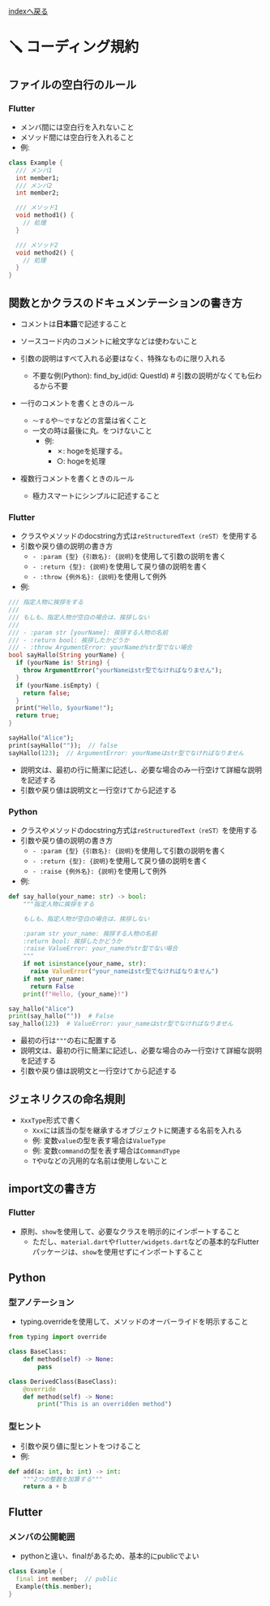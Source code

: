 [indexへ戻る](../index.md)
# 🪛 コーディング規約

## ファイルの空白行のルール
### Flutter
- メンバ間には空白行を入れないこと
- メソッド間には空白行を入れること
- 例:
```dart
class Example {
  /// メンバ1
  int member1;
  /// メンバ2
  int member2;

  /// メソッド1
  void method1() {
    // 処理
  }

  /// メソッド2
  void method2() {
    // 処理
  }
}

```

## 関数とかクラスのドキュメンテーションの書き方
- コメントは**日本語**で記述すること
- ソースコード内のコメントに絵文字などは使わないこと
- 引数の説明はすべて入れる必要はなく、特殊なものに限り入れる
  - 不要な例(Python): find_by_id(id: QuestId)  # 引数の説明がなくても伝わるから不要

- 一行のコメントを書くときのルール
  - `〜する`や`〜です`などの言葉は省くこと
  - 一文の時は最後に丸`。`をつけないこと
  	- 例: 
  		- ✗: hogeを処理する。
  		- ○: hogeを処理

- 複数行コメントを書くときのルール
  - 極力スマートにシンプルに記述すること

### Flutter
- クラスやメソッドのdocstring方式は`reStructuredText（reST）`を使用する
- 引数や戻り値の説明の書き方
  - `- :param {型} {引数名}: {説明}`を使用して引数の説明を書く
  - `- :return {型}: {説明}`を使用して戻り値の説明を書く
  - `- :throw {例外名}: {説明}`を使用して例外
- 例:  
```dart
/// 指定人物に挨拶をする
///
/// もしも、指定人物が空白の場合は、挨拶しない
///
/// - :param str [yourName]: 挨拶する人物の名前
/// - :return bool: 挨拶したかどうか
/// - :throw ArgumentError: yourNameがstr型でない場合
bool sayHallo(String yourName) {
  if (yourName is! String) {
    throw ArgumentError("yourNameはstr型でなければなりません");
  }
  if (yourName.isEmpty) {
    return false;
  }
  print("Hello, $yourName!");
  return true;
}

sayHallo("Alice");
print(sayHallo(""));  // false
sayHallo(123);  // ArgumentError: yourNameはstr型でなければなりません
```
- 説明文は、最初の行に簡潔に記述し、必要な場合のみ一行空けて詳細な説明を記述する
- 引数や戻り値は説明文と一行空けてから記述する

### Python
- クラスやメソッドのdocstring方式は`reStructuredText（reST）`を使用する
- 引数や戻り値の説明の書き方
  - `- :param {型} {引数名}: {説明}`を使用して引数の説明を書く
  - `- :return {型}: {説明}`を使用して戻り値の説明を書く
  - `- :raise {例外名}: {説明}`を使用して例外
- 例:  
```python
def say_hallo(your_name: str) -> bool:
    """指定人物に挨拶をする

    もしも、指定人物が空白の場合は、挨拶しない

    :param str your_name: 挨拶する人物の名前
    :return bool: 挨拶したかどうか
    :raise ValueError: your_nameがstr型でない場合
    """
    if not isinstance(your_name, str):
      raise ValueError("your_nameはstr型でなければなりません")
    if not your_name:
      return False
    print(f"Hello, {your_name}!")

say_hallo("Alice")
print(say_hallo(""))  # False
say_hallo(123)  # ValueError: your_nameはstr型でなければなりません
```
- 最初の行は`"""`の右に配置する
- 説明文は、最初の行に簡潔に記述し、必要な場合のみ一行空けて詳細な説明を記述する
- 引数や戻り値は説明文と一行空けてから記述する

## ジェネリクスの命名規則
- `XxxType`形式で書く
  - `Xxx`には該当の型を継承するオブジェクトに関連する名前を入れる
  - 例: 変数`value`の型を表す場合は`ValueType`
  - 例: 変数`command`の型を表す場合は`CommandType`
  - `T`や`U`などの汎用的な名前は使用しないこと

## import文の書き方
### Flutter
- 原則、`show`を使用して、必要なクラスを明示的にインポートすること
  - ただし、`material.dart`や`flutter/widgets.dart`などの基本的なFlutterパッケージは、`show`を使用せずにインポートすること

## Python
### 型アノテーション
- typing.overrideを使用して、メソッドのオーバーライドを明示すること
```python
from typing import override

class BaseClass:
    def method(self) -> None:
        pass

class DerivedClass(BaseClass):
    @override
    def method(self) -> None:
        print("This is an overridden method")
```

### 型ヒント
- 引数や戻り値に型ヒントをつけること
- 例:
```python
def add(a: int, b: int) -> int:
    """2つの整数を加算する"""
    return a + b
```

## Flutter
### メンバの公開範囲
- pythonと違い、finalがあるため、基本的にpublicでよい
```dart
class Example {
  final int member;  // public
  Example(this.member);
}
```
